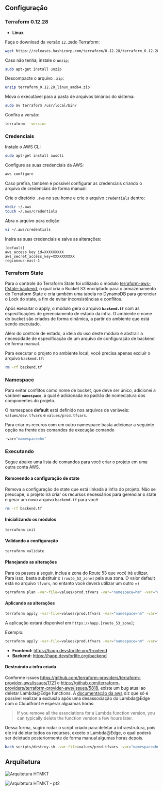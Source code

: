 ## Configuração

### Terraform 0.12.28

- **Linux**

Faça o download da versão `12.28`do Terraform:

```bash
wget https://releases.hashicorp.com/terraform/0.12.28/terraform_0.12.28_linux_amd64.zip
```

Caso não tenha, instale o `unzip`;
```bash
sudo apt-get install unzip
```

Descompacte o arquivo `.zip`:
```bash
unzip terraform_0.12.28_linux_amd64.zip
```

Mova o executável para a pasta de arquivos binários do sistema:
```bash
sudo mv terraform /usr/local/bin/
```

Confira a versão:
```bash
terraform --version 
```

### Credenciais

Instale o AWS CLI
```bash
sudo apt-get install awscli
```

Configure as suas credenciais da AWS:

```bash
aws configure
```

Caso prefira, também é possível configurar as credenciais criando o arquivo de credenciais de forma manual:

Crie o diretório `.aws` no seu home e crie o arquivo `credentials` dentro:
```bash
mkdir ~/.aws
touch ~/.aws/credentials
```

Abra o arquivo para edição:
```bash
vi ~/.aws/credentials
```

Insira as suas credenciais e salve as alterações:
```
[default]
aws_access_key_id=XXXXXXXXX
aws_secret_access_key=XXXXXXXXXX
region=us-east-1
```

### Terraform State

Para o controle do Terraform State foi utilizado o módulo [terraform-aws-tfstate-backend](https://github.com/cloudposse/terraform-aws-tfstate-backend), o qual cria o Bucket S3 encriptado para o armazenamento do Terraform State e cria também uma tabela no DynamoDB para gerenciar o Lock do state, a fim de evitar inconsistências e conflitos.

Após executar o apply, o módulo gera o arquivo **`backend.tf`** com as especificações de gerenciamento de estado da infra. O ambiente e nome do bucket são criados de forma dinâmica, a partir do ambiente que está sendo executado.

Além do controle de estado, a ideia do uso deste módulo é abstrair a necessidade de especificação de um arquivo de configuração de backend de forma manual.

Para executar o projeto no ambiente local, você precisa apenas excluir o arquivo `backend.tf`:

```bash
rm -rf backend.tf
```


### Namespace

Para evitar conflitos como nome de bucket, que deve ser único, adicionei a variável **`namespace`**, a qual é adicionada no padrão de nomeclatura dos componentes do projeto.

O namespace **default** está definido nos arquivos de variáveis: `values/dev.tfvars` e `values/prod.tfvars`.

Para criar os recuros com um outro namespace basta adicionar a seguinte opção na frente dos comandos de execução comando 

```bash
-var="namespace=hm"
```

### Executando

Segue abaixo uma lista de comandos para você criar o projeto em uma outra conta AWS.

#### Removendo a configuração de state

Remova a configuração de state que está linkada à infra do projeto. Não se preocupe, o projeto irá criar os recursos necessários para gerenciar o state e gerar um novo arquivo `backend.tf` para você

```bash
rm -rf backend.tf
```

#### Inicializando os módulos

```bash
terraform init
```

#### Validando a configuração

```bash
terraform validate
```

#### Planejando as alterações

Para os passos a seguir, inclua a zona do Route 53 que você irá utilizar. Para isso, basta substituir o `[route_53_zone]` pela sua zona. O valor default está no arquivo `tfvars`, no entanto você deverá utilizar um outro =)

```bash
terraform plan -var-file=values/prod.tfvars -var="namespace=hm" -var="aws_route53_zone=[route_53_zone]"
```

#### Aplicando as alterações

```bash
terraform apply -var-file=values/prod.tfvars -var="namespace=hm" -var="aws_route53_zone=[route_53_zone]"
```

A aplicação estará disponível em `https://happ.[route_53_zone]`;

Exemplo:

```bash
terraform apply -var-file=values/prod.tfvars -var="namespace=hm" -var="aws_route53_zone=devsforlife.org"
```

- **Frontend:** https://happ.devsforlife.org/frontend
- **Backend:** https://happ.devsforlife.org/backend

#### Destruindo a infra criada

Conforme issues https://github.com/terraform-providers/terraform-provider-aws/issues/1721 e https://github.com/terraform-providers/terraform-provider-aws/issues/5818, existe um bug atual ao deletar Lambda@Edge functions. A [documentação da aws](https://docs.aws.amazon.com/AmazonCloudFront/latest/DeveloperGuide/lambda-edge-delete-replicas.html) diz que só é possível realizar a exclusão após uma desassociação do Lambda@Edge com o Cloudfront e esperar alguamas horas:

> If you remove all the associations for a Lambda function version, you can typically delete the function version a few hours later.

Dessa forma, sugiro rodar o script criado para deletar a infraestrutura, pois ele irá deletar todos os recursos, exceto o Lambda@Edge, o qual poderá ser deletado posteriormente de forma manual algumas horas depois.

```bash
bash scripts/destroy.sh -var-file=values/prod.tfvars -var="namespace=hm" -var="aws_route53_zone=[route_53_zone]"
```


## Arquitetura

![Arquitetura HTMKT](https://user-images.githubusercontent.com/22299426/86080248-d91ad180-ba68-11ea-8496-641b8d917417.png)

![Arquitetura HTMKT - pt2](https://user-images.githubusercontent.com/22299426/85935889-cc14ab80-b8cb-11ea-8e87-93d0b5af54e5.png)
